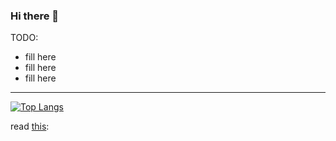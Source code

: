 ### Hi there 👋

TODO: 
* fill here
* fill here
* fill here

---

[![Top Langs](https://github-readme-stats.vercel.app/api/top-langs/?username=PQCraft)](https://github.com/PQCraft)

read [this](https://github.com/abhisheknaiidu/awesome-github-profile-readme):
